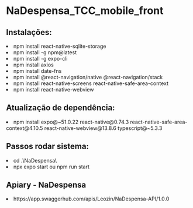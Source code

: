 # NaDespensa_TCC_mobile_front


<h2>Instalações:</h2>
<li>npm install react-native-sqlite-storage</li>
<li>npm install -g npm@latest</li>
<li>npm install -g expo-cli</li>
<li>npm install axios</li>
<li>npm install date-fns</li>
<li>npm install @react-navigation/native @react-navigation/stack</li>
<li>npm install react-native-screens react-native-safe-area-context</li>
<li>npm install react-native-webview</li>

<h2>Atualização de dependência:</h2>
<li>npm install expo@~51.0.22 react-native@0.74.3 react-native-safe-area-context@4.10.5 react-native-webview@13.8.6 typescript@~5.3.3</li>

<h2>Passos rodar sistema:</h2>
<li>cd .\NaDespensa\</li>
<li>npx expo start ou npm run start</li>

<h2>Apiary - NaDespensa</h2>

<li>https://app.swaggerhub.com/apis/Leozin/NaDespensa-API/1.0.0</li>